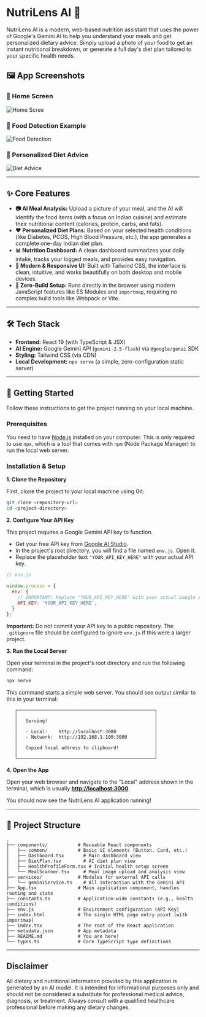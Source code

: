 # NutriLens AI 🥗

NutriLens AI is a modern, web-based nutrition assistant that uses the power of Google's Gemini AI to help you understand your meals and get personalized dietary advice. Simply upload a photo of your food to get an instant nutritional breakdown, or generate a full day's diet plan tailored to your specific health needs.

## 🖼️ App Screenshots

### 📱 Home Screen
![Home Scree](https://raw.githubusercontent.com/sugar-spice-12/NUTRILENS-AI/main/home_page.png)

### 🍛 Food Detection Example
![Food Detection](https://raw.githubusercontent.com/sugar-spice-12/NUTRILENS-AI/main/food_detection_result.png)

### 🥗 Personalized Diet Advice
![Diet Advice](https://raw.githubusercontent.com/sugar-spice-12/NUTRILENS-AI/main/diet_advice.png)


---

## ✨ Core Features

*   **📷 AI Meal Analysis:** Upload a picture of your meal, and the AI will identify the food items (with a focus on Indian cuisine) and estimate their nutritional content (calories, protein, carbs, and fats).
*   **❤️ Personalized Diet Plans:** Based on your selected health conditions (like Diabetes, PCOS, High Blood Pressure, etc.), the app generates a complete one-day Indian diet plan.
*   **📊 Nutrition Dashboard:** A clean dashboard summarizes your daily intake, tracks your logged meals, and provides easy navigation.
*   **📱 Modern & Responsive UI:** Built with Tailwind CSS, the interface is clean, intuitive, and works beautifully on both desktop and mobile devices.
*   **🚀 Zero-Build Setup:** Runs directly in the browser using modern JavaScript features like ES Modules and `importmap`, requiring no complex build tools like Webpack or Vite.

---

## 🛠️ Tech Stack

*   **Frontend:** React 19 (with TypeScript & JSX)
*   **AI Engine:** Google Gemini API (`gemini-2.5-flash`) via `@google/genai` SDK
*   **Styling:** Tailwind CSS (via CDN)
*   **Local Development:** `npx serve` (a simple, zero-configuration static server)

---

## 🚀 Getting Started

Follow these instructions to get the project running on your local machine.

### Prerequisites

You need to have [Node.js](https://nodejs.org/) installed on your computer. This is only required to use `npx`, which is a tool that comes with `npm` (Node Package Manager) to run the local web server.

### Installation & Setup

**1. Clone the Repository**

First, clone the project to your local machine using Git:
```bash
git clone <repository-url>
cd <project-directory>
```

**2. Configure Your API Key**

This project requires a Google Gemini API key to function.

*   Get your free API key from [Google AI Studio](https://aistudio.google.com/app/apikey).
*   In the project's root directory, you will find a file named `env.js`. Open it.
*   Replace the placeholder text `"YOUR_API_KEY_HERE"` with your actual API key.

```javascript
// env.js

window.process = {
  env: {
    // IMPORTANT: Replace "YOUR_API_KEY_HERE" with your actual Google AI API key.
    API_KEY: 'YOUR_API_KEY_HERE',
  }
};
```
**Important:** Do not commit your API key to a public repository. The `.gitignore` file should be configured to ignore `env.js` if this were a larger project.

**3. Run the Local Server**

Open your terminal in the project's root directory and run the following command:

```bash
npx serve
```

This command starts a simple web server. You should see output similar to this in your terminal:

```
   ┌──────────────────────────────────────────────────┐
   │                                                  │
   │   Serving!                                       │
   │                                                  │
   │   - Local:    http://localhost:3000              │
   │   - Network:  http://192.168.1.100:3000          │
   │                                                  │
   │   Copied local address to clipboard!             │
   │                                                  │
   └──────────────────────────────────────────────────┘
```

**4. Open the App**

Open your web browser and navigate to the "Local" address shown in the terminal, which is usually **[http://localhost:3000](http://localhost:3000)**.

You should now see the NutriLens AI application running!

---

## 📂 Project Structure

```
.
├── components/           # Reusable React components
│   ├── common/           # Basic UI elements (Button, Card, etc.)
│   ├── Dashboard.tsx       # Main dashboard view
│   ├── DietPlan.tsx        # AI diet plan view
│   ├── HealthProfileForm.tsx # Initial health setup screen
│   └── MealScanner.tsx     # Meal image upload and analysis view
├── services/             # Modules for external API calls
│   └── geminiService.ts    # All interaction with the Gemini API
├── App.tsx               # Main application component, handles routing and state
├── constants.ts          # Application-wide constants (e.g., health conditions)
├── env.js                # Environment configuration (API Key)
├── index.html            # The single HTML page entry point (with importmap)
├── index.tsx             # The root of the React application
├── metadata.json         # App metadata
├── README.md             # You are here!
└── types.ts              # Core TypeScript type definitions
```

---

## Disclaimer

All dietary and nutritional information provided by this application is generated by an AI model. It is intended for informational purposes only and should not be considered a substitute for professional medical advice, diagnosis, or treatment. Always consult with a qualified healthcare professional before making any dietary changes.
